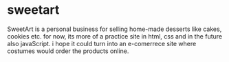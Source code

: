 # sweetart
SweetArt is a personal business for selling home-made desserts like cakes, cookies etc.
for now, its more of a practice site in html, css and in the future also javaScript.
i hope it could turn into an e-comerrece site where costumes would order the products online.
